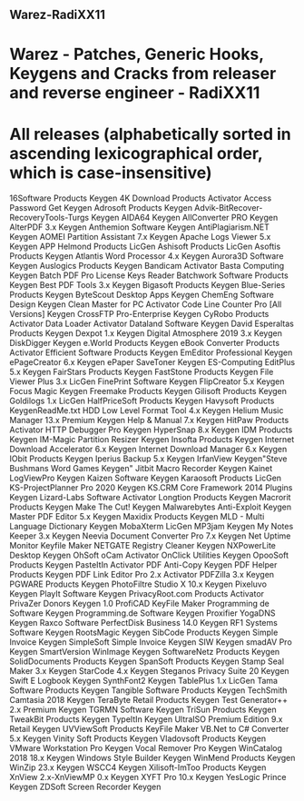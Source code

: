 ##   Warez-RadiXX11
# Warez - Patches, Generic Hooks, Keygens and Cracks from releaser and reverse engineer - RadiXX11

# All releases (alphabetically sorted in ascending lexicographical order, which is case-insensitive)

16Software Products Keygen
4K Download Products Activator
Access Password Get Keygen
Adrosoft Products Keygen
Advik-BitRecover-RecoveryTools-Turgs Keygen
AIDA64 Keygen
AllConverter PRO Keygen
AlterPDF 3.x Keygen
Anthemion Software Keygen
AntiPlagiarism.NET Keygen
AOMEI Partition Assistant 7.x Keygen
Apache Logs Viewer 5.x Keygen
APP Helmond Products LicGen
Ashisoft Products LicGen
Asoftis Products Keygen
Atlantis Word Processor 4.x Keygen
Aurora3D Software Keygen
Auslogics Products Keygen
Bandicam Activator
Basta Computing Keygen
Batch PDF Pro License Keys Reader
Batchwork Software Products Keygen
Best PDF Tools 3.x Keygen
Bigasoft Products Keygen
Blue-Series Products Keygen
ByteScout Desktop Apps Keygen
ChemEng Software Design Keygen
Clean Master for PC Activator
Code Line Counter Pro [All Versions] Keygen
CrossFTP Pro-Enterprise Keygen
CyRobo Products Activator
Data Loader Activator
Dataland Software Keygen
David Esperaltas Products Keygen
Dexpot 1.x Keygen
Digital Atmosphere 2019 3.x Keygen
DiskDigger Keygen
e.World Products Keygen
eBook Converter Products Activator
Efficient Software Products Keygen
EmEditor Professional Keygen
ePageCreator 6.x Keygen
ePaper SaveToner Keygen
ES-Computing EditPlus 5.x Keygen
FairStars Products Keygen
FastStone Products Keygen
File Viewer Plus 3.x LicGen
FinePrint Software Keygen
FlipCreator 5.x Keygen
Focus Magic Keygen
Freemake Products Keygen
Gilisoft Products Keygen
Goldilogs 1.x LicGen
HalfPriceSoft Products Keygen
Havysoft Products KeygenReadMe.txt
HDD Low Level Format Tool 4.x Keygen
Helium Music Manager 13.x Premium Keygen
Help & Manual 7.x Keygen
HitPaw Products Activator
HTTP Debugger Pro Keygen
HyperSnap 8.x Keygen
IDM Products Keygen
IM-Magic Partition Resizer Keygen
Insofta Products Keygen
Internet Download Accelerator 6.x Keygen
Internet Download Manager 6.x Keygen
IObit Products Keygen
Iperius Backup 5.x Keygen
IrfanView Keygen"Steve Bushmans Word Games Keygen"
Jitbit Macro Recorder Keygen
Kainet LogViewPro Keygen
Kaizen Software Keygen
Karaosoft Products LicGen
KS-ProjectPlanner Pro 2020 Keygen
KS.CRM Core Framework 2014 Plugins Keygen
Lizard-Labs Software Activator
Longtion Products Keygen
Macrorit Products Keygen
Make The Cut! Keygen
Malwarebytes Anti-Exploit Keygen
Master PDF Editor 5.x Keygen
Maxidix Products Keygen
MLD - Multi Language Dictionary Keygen
MobaXterm LicGen
MP3jam Keygen
My Notes Keeper 3.x Keygen
Neevia Document Converter Pro 7.x Keygen
Net Uptime Monitor Keyfile Maker
NETGATE Registry Cleaner Keygen
NXPowerLite Desktop Keygen
OhSoft oCam Activator
OnClick Utilities Keygen
OpooSoft Products Keygen
PasteItIn Activator
PDF Anti-Copy Keygen
PDF Helper Products Keygen
PDF Link Editor Pro 2.x Activator
PDFZilla 3.x Keygen
PGWARE Products Keygen
PhotoFiltre Studio X 10.x Keygen
Pixeluvo Keygen
PlayIt Software Keygen
PrivacyRoot.com Products Activator
PrivaZer Donors Keygen 1.0
ProfiCAD KeyFile Maker
Programming de Software Keygen
Programming.de Software Keygen
Proxifier YogaDNS Keygen
Raxco Software PerfectDisk Business 14.0 Keygen
RF1 Systems Software Keygen
RootsMagic Keygen
SibCode Products Keygen
Simple Invoice Keygen
SimpleSoft Simple Invoice Keygen
SIW Keygen
smadAV Pro Keygen
SmartVersion WinImage Keygen
SoftwareNetz Products Keygen
SolidDocuments Products Keygen
SpanSoft Products Keygen
Stamp Seal Maker 3.x Keygen
StarCode 4.x Keygen
Steganos Privacy Suite 20 Keygen
Swift E Logbook Keygen
SynthFont2 Keygen
TablePlus 1.x LicGen
Tama Software Products Keygen
Tangible Software Products Keygen
TechSmith Camtasia 2018 Keygen
TeraByte Retail Products Keygen
Test Generator++ 2.x Premium Keygen
TGRMN Software Keygen
TriSun Products Keygen
TweakBit Products Keygen
TypeItIn Keygen
UltraISO Premium Edition 9.x Retail Keygen
UVViewSoft Products KeyFile Maker
VB.Net to C# Converter 5.x Keygen
Vinity Soft Products Keygen
Vladovsoft Products Keygen
VMware Workstation Pro Keygen
Vocal Remover Pro Keygen
WinCatalog 2018 18.x Keygen
Windows Style Builder Keygen
WinMend Products Keygen
WinZip 23.x Keygen
WSCC4 Keygen
Xilisoft-ImToo Products Keygen
XnView 2.x-XnViewMP 0.x Keygen
XYFT Pro 10.x Keygen
YesLogic Prince Keygen
ZDSoft Screen Recorder Keygen
